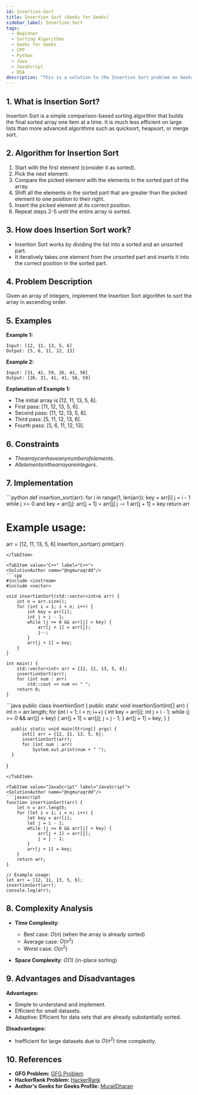 ```yaml
---
id: Insertion-Sort
title: Insertion Sort (Geeks for Geeks)
sidebar_label: Insertion Sort
tags:
  - Beginner
  - Sorting Algorithms
  - Geeks for Geeks
  - CPP
  - Python
  - Java
  - JavaScript
  - DSA
description: "This is a solution to the Insertion Sort problem on Geeks for Geeks."
---
```


## 1. What is Insertion Sort?

Insertion Sort is a simple comparison-based sorting algorithm that builds the final sorted array one item at a time. It is much less efficient on large lists than more advanced algorithms such as quicksort, heapsort, or merge sort.

## 2. Algorithm for Insertion Sort

1. Start with the first element (consider it as sorted).
2. Pick the next element.
3. Compare the picked element with the elements in the sorted part of the array.
4. Shift all the elements in the sorted part that are greater than the picked element to one position to their right.
5. Insert the picked element at its correct position.
6. Repeat steps 2-5 until the entire array is sorted.

## 3. How does Insertion Sort work?

- Insertion Sort works by dividing the list into a sorted and an unsorted part.
- It iteratively takes one element from the unsorted part and inserts it into the correct position in the sorted part.

## 4. Problem Description

Given an array of integers, implement the Insertion Sort algorithm to sort the array in ascending order.

## 5. Examples

**Example 1:**
```
Input: [12, 11, 13, 5, 6]
Output: [5, 6, 11, 12, 13]
```

**Example 2:**
```
Input: [31, 41, 59, 26, 41, 58]
Output: [26, 31, 41, 41, 58, 59]
```

**Explanation of Example 1:**
- The initial array is [12, 11, 13, 5, 6].
- First pass: [11, 12, 13, 5, 6].
- Second pass: [11, 12, 13, 5, 6].
- Third pass: [5, 11, 12, 13, 6].
- Fourth pass: [5, 6, 11, 12, 13].

## 6. Constraints

- $The array can have any number of elements.$
- $All elements in the array are integers.$

## 7. Implementation

<Tabs>
  <TabItem value="Python" label="Python" default>
  <SolutionAuthor name="@ngmuraqrdd"/>
  ```python
  def insertion_sort(arr):
      for i in range(1, len(arr)):
          key = arr[i]
          j = i - 1
          while j >= 0 and key < arr[j]:
              arr[j + 1] = arr[j]
              j -= 1
          arr[j + 1] = key
      return arr

  # Example usage:
  arr = [12, 11, 13, 5, 6]
  insertion_sort(arr)
  print(arr)
  ```
  </TabItem>

  <TabItem value="C++" label="C++">
  <SolutionAuthor name="@ngmuraqrdd"/>
  ```cpp
  #include <iostream>
  #include <vector>

  void insertionSort(std::vector<int>& arr) {
      int n = arr.size();
      for (int i = 1; i < n; i++) {
          int key = arr[i];
          int j = i - 1;
          while (j >= 0 && arr[j] > key) {
              arr[j + 1] = arr[j];
              j--;
          }
          arr[j + 1] = key;
      }
  }

  int main() {
      std::vector<int> arr = {12, 11, 13, 5, 6};
      insertionSort(arr);
      for (int num : arr)
          std::cout << num << " ";
      return 0;
  }
  ```
  </TabItem>

  <TabItem value="Java" label="Java">
  <SolutionAuthor name="@ngmuraqrdd"/>
  ```java
  public class InsertionSort {
      public static void insertionSort(int[] arr) {
          int n = arr.length;
          for (int i = 1; i < n; i++) {
              int key = arr[i];
              int j = i - 1;
              while (j >= 0 && arr[j] > key) {
                  arr[j + 1] = arr[j];
                  j = j - 1;
              }
              arr[j + 1] = key;
          }
      }

      public static void main(String[] args) {
          int[] arr = {12, 11, 13, 5, 6};
          insertionSort(arr);
          for (int num : arr)
              System.out.print(num + " ");
      }
  }
  ```
  </TabItem>

  <TabItem value="JavaScript" label="JavaScript">
  <SolutionAuthor name="@ngmuraqrdd"/>
  ```javascript
  function insertionSort(arr) {
      let n = arr.length;
      for (let i = 1; i < n; i++) {
          let key = arr[i];
          let j = i - 1;
          while (j >= 0 && arr[j] > key) {
              arr[j + 1] = arr[j];
              j = j - 1;
          }
          arr[j + 1] = key;
      }
      return arr;
  }

  // Example usage:
  let arr = [12, 11, 13, 5, 6];
  insertionSort(arr);
  console.log(arr);
  ```
  </TabItem>
</Tabs>

## 8. Complexity Analysis

- **Time Complexity**:
  - Best case: $O(n)$ (when the array is already sorted)
  - Average case: $O(n^2)$
  - Worst case: $O(n^2)$

- **Space Complexity**: $O(1)$ (in-place sorting)

## 9. Advantages and Disadvantages

**Advantages:**
- Simple to understand and implement.
- Efficient for small datasets.
- Adaptive: Efficient for data sets that are already substantially sorted.

**Disadvantages:**
- Inefficient for large datasets due to $O(n^2)$ time complexity.

## 10. References

- **GFG Problem:** [GFG Problem](https://www.geeksforgeeks.org/insertion-sort/)
- **HackerRank Problem:** [HackerRank](https://www.hackerrank.com/challenges/insertionsort1/problem)
- **Author's Geeks for Geeks Profile:** [MuraliDharan](https://www.geeksforgeeks.org/user/ngmuraqrdd/)